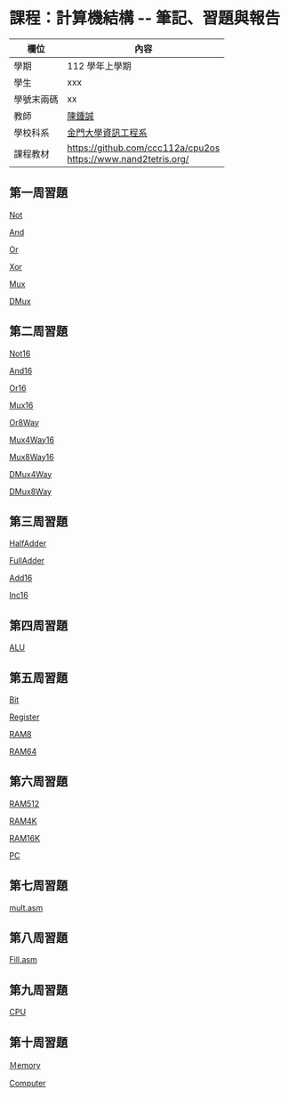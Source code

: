 # 課程：計算機結構 -- 筆記、習題與報告

欄位 | 內容
-----|--------
學期 | 112 學年上學期
學生 |  xxx
學號末兩碼 | xx
教師 | [陳鍾誠](https://www.nqu.edu.tw/educsie/index.php?act=blog&code=list&ids=4)
學校科系 | [金門大學資訊工程系](https://www.nqu.edu.tw/educsie/index.php)
課程教材 | https://github.com/ccc112a/cpu2os <BR/> https://www.nand2tetris.org/

## 第一周習題
[Not](https://github.com/ygvmp1105/_co/blob/master/01/Not.hdl)

[And](https://github.com/ygvmp1105/_co/blob/master/01/And.hdl)

[Or](https://github.com/ygvmp1105/_co/blob/master/01/Or.hdl)

[Xor](https://github.com/ygvmp1105/_co/blob/master/01/Xor.hdl)

[Mux](https://github.com/ygvmp1105/_co/blob/master/01/Mux.hdl)

[DMux](https://github.com/ygvmp1105/_co/blob/master/01/DMux.hdl)

## 第二周習題
[Not16](https://github.com/ygvmp1105/_co/blob/master/01/Not16.hdl)

[And16](https://github.com/ygvmp1105/_co/blob/master/01/And16.hdl)

[Or16](https://github.com/ygvmp1105/_co/blob/master/01/Or16.hdl)

[Mux16](https://github.com/ygvmp1105/_co/blob/master/01/Mux16.hdl)

[Or8Way](https://github.com/ygvmp1105/_co/blob/master/01/Or8Way.hdl)

[Mux4Way16](https://github.com/ygvmp1105/_co/blob/master/01/Mux4Way16.hdl)

[Mux8Way16](https://github.com/ygvmp1105/_co/blob/master/01/Mux8Way16.hdl)

[DMux4Way](https://github.com/ygvmp1105/_co/blob/master/01/DMux4Way.hdl)

[DMux8Way](https://github.com/ygvmp1105/_co/blob/master/01/DMux8Way.hdl)

## 第三周習題
[HalfAdder](https://github.com/ygvmp1105/_co/blob/master/02/HalfAdder.hdl)

[FullAdder](https://github.com/ygvmp1105/_co/blob/master/02/FullAdder.hdl)

[Add16](https://github.com/ygvmp1105/_co/blob/master/02/Add16.hdl)

[Inc16](https://github.com/ygvmp1105/_co/blob/master/02/Inc16.hdl)

## 第四周習題
[ALU](https://github.com/ygvmp1105/_co/blob/master/02/ALU.hdl)

## 第五周習題
[Bit](https://github.com/ygvmp1105/_co/blob/master/03/a/Bit.hdl)

[Register](https://github.com/ygvmp1105/_co/blob/master/03/a/Register.hdl)

[RAM8](https://github.com/ygvmp1105/_co/blob/master/03/a/RAM8.hdl)

[RAM64](https://github.com/ygvmp1105/_co/blob/master/03/a/RAM64.hdl)

## 第六周習題
[RAM512](https://github.com/ygvmp1105/_co/blob/master/03/b/RAM512.hdl)

[RAM4K](https://github.com/ygvmp1105/_co/blob/master/03/b/RAM4K.hdl)

[RAM16K](https://github.com/ygvmp1105/_co/blob/master/03/b/RAM16K.hdl)

[PC](https://github.com/ygvmp1105/_co/blob/master/03/a/PC.hdl)

## 第七周習題
[mult.asm](https://github.com/ygvmp1105/_co/blob/master/04/mult/mult.asm)

## 第八周習題
[Fill.asm](https://github.com/ygvmp1105/_co/blob/master/04/fill/Fill.asm)

## 第九周習題
[CPU](https://github.com/ygvmp1105/_co/blob/master/05/CPU.hdl)

## 第十周習題
[Ｍemory](https://github.com/ygvmp1105/_co/blob/master/05/Memory.hdl)

[Computer](https://github.com/ygvmp1105/_co/blob/master/05/Computer.hdl)

